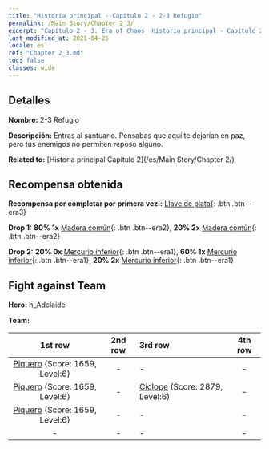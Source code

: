 ```yaml
---
title: "Historia principal - Capítulo 2 - 2-3 Refugio"
permalink: /Main Story/Chapter 2_3/
excerpt: "Capítulo 2 - 3. Era of Chaos  Historia principal - Capítulo 2_3. 2-3 Refugio"
last_modified_at: 2021-04-25
locale: es
ref: "Chapter 2_3.md"
toc: false
classes: wide
---
```


## Detalles

 **Nombre:** 2-3 Refugio

 **Descripción:** Entras al santuario. Pensabas que aquí te dejarían en paz, pero tus enemigos no permiten reposo alguno.

 **Related to:** [Historia principal Capítulo 2](/es/Main Story/Chapter 2/)

## Recompensa obtenida

 **Recompensa por completar por primera vez::** [Llave de plata](/ItemsES/con_693/){: .btn .btn--era3}

 **Drop 1:** **80% 1x** [Madera común](/ItemsES/mat_7/){: .btn .btn--era2}, **20% 2x** [Madera común](/ItemsES/mat_7/){: .btn .btn--era2}

 **Drop 2:** **20% 0x** [Mercurio inferior](/ItemsES/mat_2/){: .btn .btn--era1}, **60% 1x** [Mercurio inferior](/ItemsES/mat_2/){: .btn .btn--era1}, **20% 2x** [Mercurio inferior](/ItemsES/mat_2/){: .btn .btn--era1}


## Fight against Team
 **Hero:** h_Adelaide

 **Team:**


  | 1st row | 2nd row | 3rd row | 4th row |
  |:----:|:----:|:----|:----:|
  | [Piquero](/es/units/Pikeman/) (Score: 1659, Level:6)  | - | - | - |
  | [Piquero](/es/units/Pikeman/) (Score: 1659, Level:6)  | - | [Cíclope](/es/units/Cyclops/) (Score: 2879, Level:6)  | - |
  | [Piquero](/es/units/Pikeman/) (Score: 1659, Level:6)  | - | - | - |
  | - | - | - | - |


